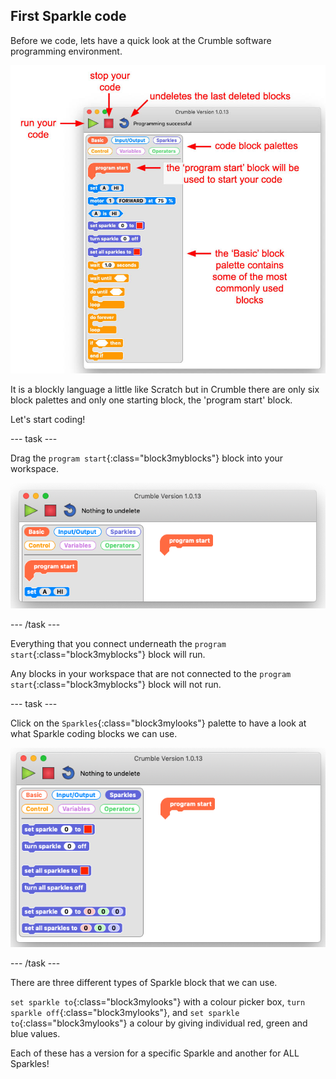 ## First Sparkle code

Before we code, lets have a quick look at the Crumble software programming environment.

![Crumble software programming environment](images/crumbleEnvironment.jpg)

It is a blockly language a little like Scratch but in Crumble there are only six block palettes and only one starting block, the 'program start' block.

Let's start coding!

--- task ---

Drag the `program start`{:class="block3myblocks"} block into your workspace.

![The Crumble program start block](images/programStart.jpg)

--- /task ---

Everything that you connect underneath the `program start`{:class="block3myblocks"} block will run.

Any blocks in your workspace that are not connected to the `program start`{:class="block3myblocks"} block will not run.

--- task ---

Click on the `Sparkles`{:class="block3mylooks"} palette to have a look at what Sparkle coding blocks we can use.

![The Sparkle block palette](images/sparkleBlocks.jpg)

--- /task ---

There are three different types of Sparkle block that we can use.

`set sparkle to`{:class="block3mylooks"} with a colour picker box, `turn sparkle off`{:class="block3mylooks"}, and `set sparkle to`{:class="block3mylooks"} a colour by giving individual red, green and blue values.

Each of these has a version for a specific Sparkle and another for ALL Sparkles!



